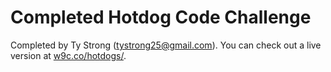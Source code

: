 # Completed Hotdog Code Challenge

Completed by Ty Strong (tystrong25@gmail.com). You can check out a live version at [w9c.co/hotdogs/](http://w9c.co/hotdogs).
